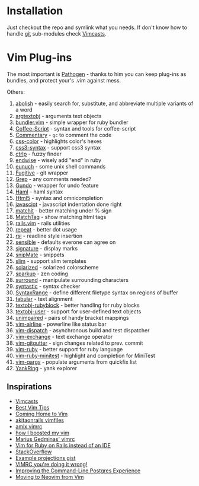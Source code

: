 # Installation

Just checkout the repo and symlink what you needs. If don't know how to handle [git](http://git-scm.com/) sub-modules check [Vimcasts](http://vimcasts.org/episodes/synchronizing-plugins-with-git-submodules-and-pathogen/).

# Vim Plug-ins

The most important is [Pathogen](https://github.com/tpope/vim-pathogen) - thanks to him you can keep plug-ins as bundles, and protect your's .vim against mess.

Others:

  1. [abolish](https://github.com/tpope/vim-abolish.git) - easily search for, substitute, and abbreviate multiple variants of a word
  1. [argtextobj](https://github.com/vim-scripts/argtextobj.vim) - arguments text objects
  1. [bundler.vim](https://github.com/tpope/vim-bundler) - simple wrapper for ruby bundler
  1. [Coffee-Script](https://github.com/kchmck/vim-coffee-script) - syntax and tools for coffee-script
  1. [Commentary](https://github.com/tpope/vim-commentary) - `gc` to comment the code
  1. [css-color](https://github.com/ap/vim-css-color.git) - highlights color's hexes
  1. [css3-syntax](https://github.com/hail2u/vim-css3-syntax) - support css3 syntax
  1. [ctrlp](https://github.com/ctrlpvim/ctrlp.vim) - fuzzy finder
  1. [endwise](https://github.com/tpope/vim-endwise) - wisely add "end" in ruby
  1. [eunuch](https://github.com/tpope/vim-eunuch) - some unix shell commands
  1. [Fugitive](https://github.com/tpope/vim-fugitive) - git wrapper
  1. [Grep](https://github.com/vim-scripts/grep.vim) - any comments needed?
  1. [Gundo](https://github.com/sjl/gundo.vim) - wrapper for undo feature
  1. [Haml](https://github.com/tpope/vim-haml) - haml syntax
  1. [Html5](https://github.com/othree/html5.vim) - syntax and omnicompletion
  1. [javascipt](https://github.com/pangloss/vim-javascript) - javascript indentation done right
  1. [matchit](https://github.com/edsono/vim-matchit) - better matching under % sign
  1. [MatchTag](https://github.com/gregsexton/MatchTag) - show matching html tags
  1. [rails.vim](https://github.com/tpope/vim-rails) - rails utilities
  1. [repeat](https://github.com/tpope/vim-repeat) - better dot usage
  1. [rsi](https://github.com/tpope/vim-rsi) - readline style insertion
  1. [sensible](https://github.com/tpope/vim-sensible) - defaults everone can agree on
  1. [signature](https://github.com/kshenoy/vim-signature) - display marks
  1. [snipMate](https://github.com/msanders/snipmate.vim) - snippets
  1. [slim](https://github.com/slim-template/vim-slim) - support slim templates
  1. [solarized](https://github.com/altercation/vim-colors-solarized) - solarized colorscheme
  1. [sparkup](https://github.com/bingaman/vim-sparkup) - zen coding
  1. [surround](https://github.com/tpope/vim-surround) - manipulate surrounding characters
  1. [syntastic](https://github.com/scrooloose/syntastic) - syntax checker
  1. [SyntaxRange](https://github.com/vim-scripts/SyntaxRange.git) - define different filetype syntax on regions of buffer
  1. [tabular](https://github.com/godlygeek/tabular) - text alignment
  1. [textobj-rubyblock](https://github.com/nelstrom/vim-textobj-rubyblock) - better handling for ruby blocks
  1. [textobj-user](https://github.com/kana/vim-textobj-user) - support for user-defined text objects
  1. [unimpaired](https://github.com/tpope/vim-unimpaired) - pairs of handy bracket mappings
  1. [vim-airline](https://github.com/bling/vim-airline) - powerline like status bar
  1. [vim-dispatch](https://github.com/tpope/vim-dispatch) - asynchronous build and test dispatcher
  1. [vim-exchange](https://github.com/tommcdo/vim-exchange) - text exchange operator
  1. [vim-gitgutter](https://github.com/airblade/vim-gitgutter) - sign changes related to prev. commit
  1. [vim-ruby](https://github.com/vim-ruby/vim-ruby) - better support for ruby language
  1. [vim-ruby-minitest](https://github.com/sunaku/vim-ruby-minitest) - highlight and completion for MiniTest
  1. [vim-qargs](https://github.com/nelstrom/vim-qargs) - populate arguments from quickfix list
  1. [YankRing](https://github.com/vim-scripts/YankRing.vim) - yank explorer

## Inspirations

* [Vimcasts](http://vimcasts.org/)
* [Best Vim Tips](http://vim.wikia.com/wiki/Best_Vim_Tips)
* [Coming Home to Vim](http://stevelosh.com/blog/2010/09/coming-home-to-vim/)
* [akitaonrails vimfiles](https://github.com/akitaonrails/vimfiles)
* [amix vimrc](http://amix.dk/blog/post/19486#The-ultimate-vim-configuration-vimrc)
* [how I boosted my vim](http://nvie.com/posts/how-i-boosted-my-vim/)
* [Marius Gedminas' vimrc](http://mg.pov.lt/vim/vimrc)
* [Vim for Ruby on Rails instead of an IDE](http://joshuaborn.info/blog/9d0b)
* [StackOverflow](http://stackoverflow.com/questions/tagged/vim)
* [Example projections gist](https://gist.github.com/jsteiner/5556217)
* [VIMRC you're doing it wrong!](http://bamgreeneggsandham.com/2013/11/19/vimrc-your-doing-it-wrong/)
* [Improving the Command-Line Postgres Experience](http://robots.thoughtbot.com/improving-the-command-line-postgres-experience)
* [Moving to Neovim from Vim](https://jacky.wtf/weblog/moving-to-neovim/)
